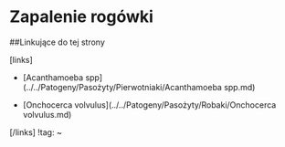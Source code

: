 # Zapalenie rogówki





##Linkujące do tej strony

[links]

- [Acanthamoeba spp](../../Patogeny/Pasożyty/Pierwotniaki/Acanthamoeba spp.md)

- [Onchocerca volvulus](../../Patogeny/Pasożyty/Robaki/Onchocerca volvulus.md)


[/links]
!tag:
~

